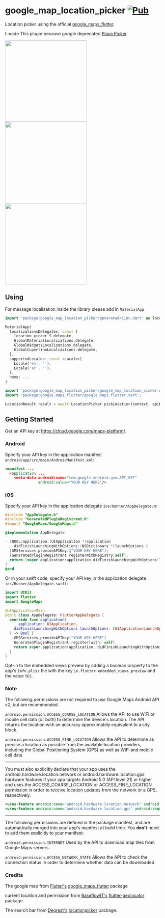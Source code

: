 # google_map_location_picker [![Pub](https://img.shields.io/pub/v/google_map_location_picker.svg)](https://pub.dev/packages/google_map_location_picker)

Location picker using the official [google_maps_flutter](https://pub.dev/packages/google_maps_flutter).

I made This plugin because google deprecated [Place Picker](https://developers.google.com/places/android-sdk/placepicker). 

<p>
  <img src="https://raw.githubusercontent.com/humazed/google_map_location_picker/master/art/location_picker.gif" width=265/>
  <img src="https://raw.githubusercontent.com/humazed/google_map_location_picker/master/art/Screenshot_1.png" width=265 />
  <img src="https://raw.githubusercontent.com/humazed/google_map_location_picker/master/art/Screenshot_2.png" width=265 />
</p>

## Using

For message localization inside the library please add in `MaterialApp`

```dart
import 'package:google_map_location_picker/generated/i18n.dart' as location_picker;

MaterialApp(
  localizationsDelegates: const [
    location_picker.S.delegate,
    GlobalMaterialLocalizations.delegate,
    GlobalWidgetsLocalizations.delegate,
    GlobalCupertinoLocalizations.delegate,
  ],
  supportedLocales: const <Locale>[
    Locale('en', ''),
    Locale('ar', ''),
  ],
  home: ...
)
```


```dart
import 'package:google_map_location_picker/google_map_location_picker.dart';
import 'package:google_maps_flutter/google_maps_flutter.dart';

LocationResult result = await LocationPicker.pickLocation(context, apiKey);
```

## Getting Started

Get an API key at <https://cloud.google.com/maps-platform/>.

### Android

Specify your API key in the application manifest `android/app/src/main/AndroidManifest.xml`:

```xml
<manifest ...
  <application ...
    <meta-data android:name="com.google.android.geo.API_KEY"
               android:value="YOUR KEY HERE"/>
```

### iOS

Specify your API key in the application delegate `ios/Runner/AppDelegate.m`:

```objectivec
#include "AppDelegate.h"
#include "GeneratedPluginRegistrant.h"
#import "GoogleMaps/GoogleMaps.h"

@implementation AppDelegate

- (BOOL)application:(UIApplication *)application
    didFinishLaunchingWithOptions:(NSDictionary *)launchOptions {
  [GMSServices provideAPIKey:@"YOUR KEY HERE"];
  [GeneratedPluginRegistrant registerWithRegistry:self];
  return [super application:application didFinishLaunchingWithOptions:launchOptions];
}
@end
```

Or in your swift code, specify your API key in the application delegate `ios/Runner/AppDelegate.swift`:

```swift
import UIKit
import Flutter
import GoogleMaps

@UIApplicationMain
@objc class AppDelegate: FlutterAppDelegate {
  override func application(
    _ application: UIApplication,
    didFinishLaunchingWithOptions launchOptions: [UIApplicationLaunchOptionsKey: Any]?
  ) -> Bool {
    GMSServices.provideAPIKey("YOUR KEY HERE")
    GeneratedPluginRegistrant.register(with: self)
    return super.application(application, didFinishLaunchingWithOptions: launchOptions)
  }
}
```
Opt-in to the embedded views preview by adding a boolean property to the app's `Info.plist` file
with the key `io.flutter.embedded_views_preview` and the value `YES`.

### Note
The following permissions are not required to use Google Maps Android API v2, but are recommended.

`android.permission.ACCESS_COARSE_LOCATION` Allows the API to use WiFi or mobile cell data (or both) to determine the device's location. The API returns the location with an accuracy approximately equivalent to a city block.

`android.permission.ACCESS_FINE_LOCATION` Allows the API to determine as precise a location as possible from the available location providers, including the Global Positioning System (GPS) as well as WiFi and mobile cell data.

---
You must also explicitly declare that your app uses the android.hardware.location.network or android.hardware.location.gps hardware features if your app targets Android 5.0 (API level 21) or higher and uses the ACCESS_COARSE_LOCATION or ACCESS_FINE_LOCATION permission in order to receive location updates from the network or a GPS, respectively.

```xml
<uses-feature android:name="android.hardware.location.network" android:required="false" />
<uses-feature android:name="android.hardware.location.gps" android:required="false"  />
```

---
The following permissions are defined in the package manifest, and are automatically merged into your app's manifest at build time. You **don't** need to add them explicitly to your manifest:

`android.permission.INTERNET` Used by the API to download map tiles from Google Maps servers.

`android.permission.ACCESS_NETWORK_STATE` Allows the API to check the connection status in order to determine whether data can be downloaded.


### Credits

The google map from [Flutter's](https://github.com/flutter) [google_maps_flutter](https://pub.dev/packages/google_maps_flutter) package

current location and permission from [BaseflowIT's](https://github.com/BaseflowIT) [flutter-geolocator](https://github.com/baseflowit/flutter-geolocator) package.

The search bar from [Degreat's](https://github.com/blackmann) [locationpicker](https://github.com/blackmann/locationpicker) package.

